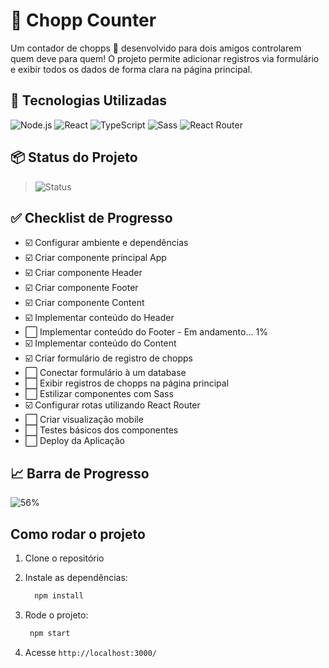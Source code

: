 # 🍺 Chopp Counter

Um contador de chopps 🍻 desenvolvido para dois amigos controlarem quem deve para quem!
O projeto permite adicionar registros via formulário e exibir todos os dados de forma clara na página principal.

## 🚀 Tecnologias Utilizadas

![Node.js](https://img.shields.io/badge/Node.js-22.15.0-339933?logo=node.js)
![React](https://img.shields.io/badge/React-19.1.0-61DAFB?logo=react)
![TypeScript](https://img.shields.io/badge/TypeScript-4.9.5-3178C6?logo=typescript)
![Sass](https://img.shields.io/badge/Sass-1.87.0-CC6699?logo=sass)
![React Router](https://img.shields.io/badge/React_Router-7.5.2-CA4245?logo=reactrouter)

## 📦 Status do Projeto
>
> ![Status](https://img.shields.io/badge/Status-Em%20desenvolvimento-yellow)

## ✅ Checklist de Progresso

- ☑️ Configurar ambiente e dependências
- ☑️ Criar componente principal App
- ☑️ Criar componente Header
- ☑️ Criar componente Footer
- ☑️ Criar componente Content
- ☑️ Implementar conteúdo do Header
- ⬜ Implementar conteúdo do Footer - Em andamento... 1%
- ☑️ Implementar conteúdo do Content
- ☑️ Criar formulário de registro de chopps
- ⬜ Conectar formulário à um database
- ⬜ Exibir registros de chopps na página principal
- ⬜ Estilizar componentes com Sass
- ☑️ Configurar rotas utilizando React Router
- ⬜ Criar visualização mobile
- ⬜ Testes básicos dos componentes
- ⬜ Deploy da Aplicação

## 📈 Barra de Progresso

![56%](https://geps.dev/progress/56?dangerColor=800000&warningColor=ff9900&successColor=006600)

## Como rodar o projeto

1. Clone o repositório
2. Instale as dependências:

    ```bash
      npm install
    ```

3. Rode o projeto:

   ```bash
    npm start
   ```

4. Acesse ``http://localhost:3000/``
